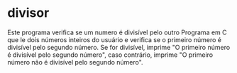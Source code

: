 # divisor
Este programa verifica se um numero é divisível pelo outro
Programa em C que le dois números inteiros do usuário e verifica se o primeiro número é divisível pelo segundo número. Se for divisível, imprime "O primeiro número é divisível pelo segundo número", caso contrário, imprime "O primeiro número não é divisível pelo segundo número". 
